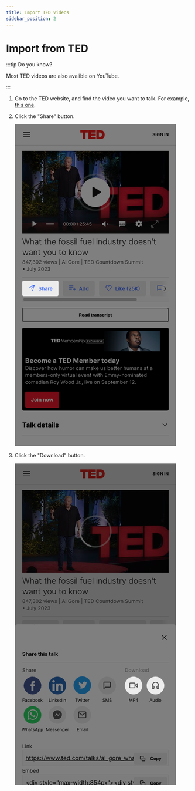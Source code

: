 ```yaml
---
title: Import TED videos
sidebar_position: 2
---
```


# Import from TED

:::tip Do you know?

Most TED videos are also avalible on YouTube.

:::

1. Go to the TED website, and find the video you want to talk. For example, [this one](https://www.ted.com/talks/ken_robinson_says_schools_kill_creativity?language=en).

2. Click the "Share" button.

    ![TED](./img/ted.png)

3. Click the "Download" button.

    ![TED](./img/ted_download.png)
